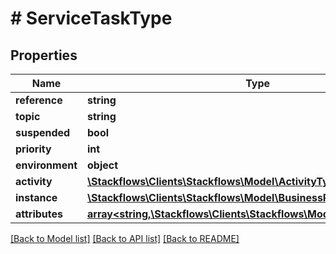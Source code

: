 # # ServiceTaskType

## Properties

Name | Type | Description | Notes
------------ | ------------- | ------------- | -------------
**reference** | **string** |  | [optional]
**topic** | **string** |  | [optional]
**suspended** | **bool** |  | [optional]
**priority** | **int** |  | [optional]
**environment** | **object** |  | [optional]
**activity** | [**\Stackflows\Clients\Stackflows\Model\ActivityType**](ActivityType.md) |  | [optional]
**instance** | [**\Stackflows\Clients\Stackflows\Model\BusinessProcessInstanceType**](BusinessProcessInstanceType.md) |  | [optional]
**attributes** | [**array<string,\Stackflows\Clients\Stackflows\Model\DataPointType>**](DataPointType.md) |  | [optional]

[[Back to Model list]](../../README.md#models) [[Back to API list]](../../README.md#endpoints) [[Back to README]](../../README.md)

